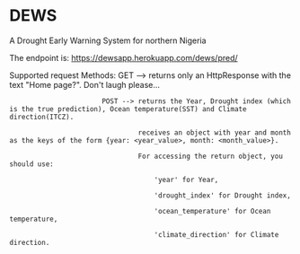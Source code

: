 # DEWS
A Drought Early Warning System for northern Nigeria

The endpoint is: https://dewsapp.herokuapp.com/dews/pred/

Supported request Methods: GET --> returns only an HttpResponse with the text "Home page?". Don't laugh please...
                           
                           POST --> returns the Year, Drought index (which is the true prediction), Ocean temperature(SST) and Climate direction(ITCZ).
                                    
                                    receives an object with year and month as the keys of the form {year: <year_value>, month: <month_value>}.
                                    
                                    For accessing the return object, you should use:
                                        
                                        'year' for Year,
                                        
                                        'drought_index' for Drought index,
                                        
                                        'ocean_temperature' for Ocean temperature,
                                        
                                        'climate_direction' for Climate direction.
